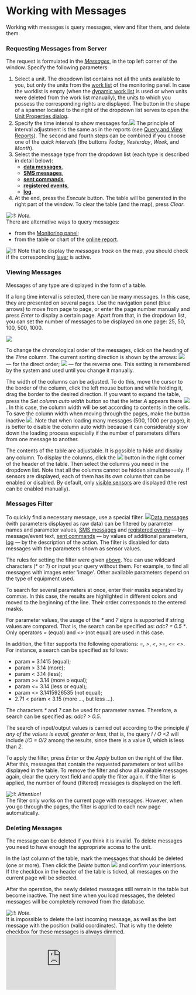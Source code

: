 # Working with Messages

Working with messages is query messages, view and filter them, and delete them.

### Requesting Messages from Server <a id="requesting_messages_from_server"></a>

The request is formulated in the [_Messages_](https://docs.wialon.com/en/hosting/user/msg/msg), in the top left corner of the window. Specify the following parameters:

1. Select a unit. The dropdown list contains not all the units available to you, but only the units from the [work list](https://docs.wialon.com/en/hosting/user/monitor/list) of the monitoring panel. In case the worklist is empty \(when the [dynamic work list](https://docs.wialon.com/en/hosting/user/monitor/list#dynamic_work_list) is used or when units were deleted from the work list manually\), the units to which you possess the corresponding rights are displayed. The button in the shape of a spanner located to the right of the dropdown list serves to open the [Unit Properties dialog](https://docs.wialon.com/en/hosting/cms/units/units#unit_properties_dialog). 
2. Specify the time interval to show messages for.![](https://docs.wialon.com/en/hosting/_media/msg/query.png) The principle of interval adjustment is the same as in the reports \(see [Query and View Reports](https://docs.wialon.com/en/hosting/user/reports/query/query)\). The second and fourth steps can be combined if you choose one of the _quick intervals_ \(the buttons _Today_, _Yesterday_, _Week_, and _Month_\).  
3. Select the message type from the dropdown list \(each type is described in detail below\): 
   * [**data messages**](https://docs.wialon.com/en/hosting/user/msg/data),
   * [**SMS messages**](https://docs.wialon.com/en/hosting/user/msg/sms),
   * [**sent commands**](https://docs.wialon.com/en/hosting/user/msg/cmd),
   * [**registered events**](https://docs.wialon.com/en/hosting/user/msg/reg),
   * [**log**](https://docs.wialon.com/en/hosting/user/msg/log).  
4. At the end, press the _Execute_ button. The table will be generated in the right part of the window. To clear the table \(and the map\), press _Clear_.

![:!:](https://docs.wialon.com/en/hosting/lib/images/smileys/icon_exclaim.gif) _Note._  
There are alternative ways to query messages:

* from the [Monitoring panel](https://docs.wialon.com/en/hosting/user/monitor/monitor);
* from the table or chart of the [online report](https://docs.wialon.com/en/hosting/user/reports/query/online#transfer_from_tabular_report_to_messages).

![:!:](https://docs.wialon.com/en/hosting/lib/images/smileys/icon_exclaim.gif) Note that to display the _messages track_ on the map, you should check if the corresponding [layer](https://docs.wialon.com/en/hosting/user/gui/map#visible_layers) is active.

### Viewing Messages <a id="viewing_messages"></a>

Messages of any type are displayed in the form of a table.

If a long time interval is selected, there can be many messages. In this case, they are presented on several pages. Use the navigation panel \(blue arrows\) to move from page to page, or enter the page number manually and press _Enter_ to display a certain page. Apart from that, in the dropdown list, you can set the number of messages to be displayed on one page: 25, 50, 100, 500, 1000.

![](https://docs.wialon.com/en/hosting/_media/msg/table.png)

To change the chronological order of the messages, click on the heading of the _Time_ column. The current sorting direction is shown by the arrows: ![](https://docs.wialon.com/en/hosting/_media/icons/arrow-down.png) — for the direct order; ![](https://docs.wialon.com/en/hosting/_media/icons/arrow-up.png) — for the reverse one. This setting is remembered by the system and used until you change it manually.

The width of the columns can be adjusted. To do this, move the cursor to the border of the column, click the left mouse button and while holding it, drag the border to the desired direction. If you want to expand the table, press the _Set column auto width_ button so that the letter _A_ appears there ![](https://docs.wialon.com/en/hosting/_media/icons/autowidth.gif). In this case, the column width will be set according to contents in the cells. To save the column width when moving through the pages, make the button inactive ![](https://docs.wialon.com/en/hosting/_media/icons/autowidth0.gif). Note that when loading many messages \(500, 1000 per page\), it is better to disable the column auto width because it can considerably slow down the loading process especially if the number of parameters differs from one message to another.

The contents of the table are adjustable. It is possible to hide and display any column. To display the columns, click the ![](https://docs.wialon.com/en/hosting/_media/icons/customizer.png) button in the right corner of the header of the table. Then select the columns you need in the dropdown list. Note that all the columns cannot be hidden simultaneously. If sensors are displayed, each of them has its own column that can be enabled or disabled. By default, only [visible sensors](https://docs.wialon.com/en/hosting/cms/units/sensors/sensors) are displayed \(the rest can be enabled manually\).

### Messages Filter <a id="messages_filter"></a>

To quickly find a necessary message, use a special filter. ![](https://docs.wialon.com/en/hosting/_media/icons/filter.png)[Data messages](https://docs.wialon.com/en/hosting/user/msg/data) \(with parameters displayed as raw data\) can be filtered by parameter names and parameter values, [SMS messages](https://docs.wialon.com/en/hosting/user/msg/sms) and [registered events](https://docs.wialon.com/en/hosting/user/msg/reg) — by message/event text, [sent commands](https://docs.wialon.com/en/hosting/user/msg/cmd) — by values of additional parameters, [log](https://docs.wialon.com/en/hosting/user/msg/log) — by the description of the action. The filter is disabled for data messages with the parameters shown as sensor values.

The rules for setting the filter were given [above](https://docs.wialon.com/en/hosting/user/gui/masks#name_mask). You can use wildcard characters \(\* or ?\) or input your query without them. For example, to find all messages with images enter 'image'. Other available parameters depend on the type of equipment used.

To search for several parameters at once, enter their masks separated by commas. In this case, the results are highlighted in different colors and moved to the beginning of the line. Their order corresponds to the entered masks.

For parameter values, the usage of the _\*_ and _?_ signs is supported if string values are compared. That is, the search can be specified as: _adc? = 0.5 \*_. Only operators _=_ \(equal\) and _&lt;&gt;_ \(not equal\) are used in this case.

In addition, the filter supports the following operations: _=_, _&gt;_, _&lt;_, _&gt;=_, _&lt;=_ _&lt;&gt;_. For instance, a search can be specified as follows:

* param = 3.1415 \(equal\);
* param &gt; 3.14 \(more\);
* param &lt; 3.14 \(less\);
* param &gt;= 3.14 \(more o equal\);
* param &lt;= 3.14 \(less or equal\);
* param &lt;&gt; 3.1415926535 \(not equal\);
* 2.71 &lt; param &lt; 3.15 \(more …, but less …\).

The characters _\*_ and _?_ can be used for parameter names. Therefore, a search can be specified as: _adc? &gt; 0.5_.

The search of input/output values is carried out according to the principle _if any of the values is equal, greater or less_, that is, the query _I / O &lt;2_ will include _I/O = 0/2_ among the results, since there is a value _0_, which is less than _2_.

To apply the filter, press _Enter_ or the _Apply_ button on the right of the filer. After this, messages that contain the requested parameters or text will be displayed in the table. To remove the filter and show all available messages again, clear the query text field and apply the filter again. If the filter is applied, the number of found \(filtered\) messages is displayed on the left.

![:!:](https://docs.wialon.com/en/hosting/lib/images/smileys/icon_exclaim.gif) _Attention!_  
The filter only works on the current page with messages. However, when you go through the pages, the filter is applied to each new page automatically.

### Deleting Messages <a id="deleting_messages"></a>

The message can be deleted if you think it is invalid. To delete messages you need to have enough the appropriate access to the unit.

In the last column of the table, mark the messages that should be deleted \(one or more\). Then click the _Delete_ button ![](https://docs.wialon.com/en/hosting/_media/icons/del.png) and confirm your intentions. If the checkbox in the header of the table is ticked, all messages on the current page will be selected.

After the operation, the newly deleted messages still remain in the table but become inactive. The next time when you load messages, the deleted messages will be completely removed from the database.

![:!:](https://docs.wialon.com/en/hosting/lib/images/smileys/icon_exclaim.gif) _Note._  
It is impossible to delete the last incoming message, as well as the last message with the position \(valid coordinates\). That is why the delete checkbox for these messages is always dimmed.![](https://docs.wialon.com/en/hosting/lib/exe/indexer.php?id=user%3Amsg%3Amanage&1550650499)

|  |
| :--- |


